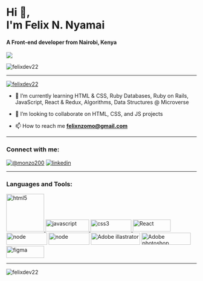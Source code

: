 
<h1 align="left">Hi 👋,
 <br> I'm Felix N. Nyamai</h1>
<h4 align="left">A Front-end developer from Nairobi, Kenya</h4>

![](https://media.tenor.com/7Tu-pBzg0_kAAAAC/programming.gif)


<p align="left"> <img src="https://komarev.com/ghpvc/?username=felixdev22&label=Profile%20views&color=0e75b6&style=flat" alt="felixdev22" /> </p>

<hr>

<p align="left"> <a href="https://github.com/ryo-ma/github-profile-trophy"><img src="https://github-profile-trophy.vercel.app/?username=felixdev22" alt="felixdev22" /></a> </p>


- 🌱  I’m currently learning HTML & CSS, Ruby Databases, Ruby on Rails, JavaScript, React & Redux, Algorithms, Data Structures  @ Microverse

- 👯  I’m looking to collaborate on HTML, CSS, and JS projects

- 📫  How to reach me **felixnzomo@gmail.com**

<hr>

<h3 align="left">Connect with me:</h3>

<p align="left"> <a href="https://twitter.com/@monzo200" target="blank"><img src="https://img.shields.io/badge/Twitter-%231DA1F2.svg?style=for-the-badge&logo=Twitter&logoColor=white)" alt="@monzo200" /></a> <a href="https://www.linkedin.com/in/felixnyamai/" target="blank"><img src="https://img.shields.io/badge/linkedin-%230077B5.svg?style=for-the-badge&logo=linkedin&logoColor=white" alt="linkedin" /></a> </p>

<hr>

<h3 align="left">Languages and Tools:</h3>

<p align="left">
<a href="https://www.w3.org/html/" target="_blank" rel="noreferrer"> <img src="https://img.shields.io/badge/html5-%23E34F26.svg?style=for-the-badge&logo=html5&logoColor=whit" alt="html5" width="100"/> </a>
<a href="https://developer.mozilla.org/en-US/docs/Web/JavaScript" target="_blank" rel="noreferrer"> <img src="https://img.shields.io/badge/javascript-%23323330.svg?style=for-the-badge&logo=javascript&logoColor=%23F7DF1E" alt="javascript" width="115" height="32"/> </a>
<a href="https://www.w3schools.com/css/" target="_blank" rel="noreferrer"> <img src="https://img.shields.io/badge/css3-%231572B6.svg?style=for-the-badge&logo=css3&logoColor=white" alt="css3" width="108" height="32"/> </a>

<img src="https://img.shields.io/badge/react-%2320232a.svg?style=for-the-badge&logo=react&logoColor=%2361DAFB" alt="React" width="100" height="32"/>
<img src="https://img.shields.io/badge/node.js-6DA55F?style=for-the-badge&logo=node.js&logoColor=white" alt="node" width="108" height="32"/> 

<img src="https://img.shields.io/badge/bootstrap-%23563D7C.svg?style=for-the-badge&logo=bootstrap&logoColor=white" alt="node" width="108" height="32"/>
 
 <img src="https://img.shields.io/badge/adobe%20illustrator-%23FF9A00.svg?style=for-the-badge&logo=adobe%20illustrator&logoColor=white" alt="Adobe illastrator" width="130" height="32"/>
 
 
 <img src="https://img.shields.io/badge/adobe%20photoshop-%2331A8FF.svg?style=for-the-badge&logo=adobe%20photoshop&logoColor=white" alt="Adobe photoshop" width="130" height="32"/>
 
 <img src="https://img.shields.io/badge/figma-%23F24E1E.svg?style=for-the-badge&logo=figma&logoColor=white" alt="figma" width="100" height="32"/>

<p>

<hr>

<p><img align="center" src="https://github-readme-streak-stats.herokuapp.com/?user=felixdev22&" alt="felixdev22" /></p>
